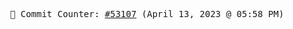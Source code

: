 <p align="center">
    <samp>
        📮 Commit Counter: <a href="https://github.com/Javascript-void0/Javascript-void0/commits/main">#53107</a> (April 13, 2023 @ 05:58 PM)
    </samp>
</p>